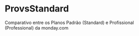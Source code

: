 # ProvsStandard
Comparativo entre os Planos Padrão (Standard) e Profissional (Professional) da monday.com
